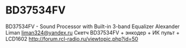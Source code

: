 # BD37534FV
BD37534FV - Sound Processor with Built-in 3-band Equalizer
Alexander Liman 
liman324@yandex.ru
Скетч BD37534FV + энкодер + ИК пульт + LCD1602 http://forum.rcl-radio.ru/viewtopic.php?id=50

